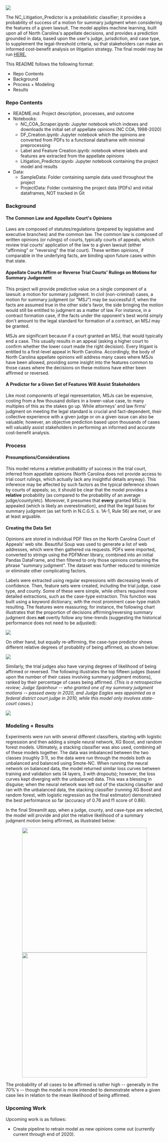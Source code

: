 <img align="center" src="https://github.com/jnels13/NC_Litigation_Predictor/blob/main/images/NC_Litigation_Banner.JPG" width="auto" height="auto">

The NC_Litigation_Predictor is a probabilistic classifier; it provides a probability of success of a motion for summary judgment when considering the features of a given lawsuit. The model applies machine learning, built upon all of North Carolina's appellate decisions, and provides a prediction grounded in data, based upon the user's judge, jurisdiction, and case type, to supplement the legal-threshold criteria, so that stakeholders can make an informed cost-benefit analysis on litigation strategy. The final model may be run <a href="https://share.streamlit.io/jnels13/nc_litigation_predictor/main/litigation_predictor_streamlit.py">HERE.</a>

This README follows the following format: 
<ul>
    <li> Repo Contents
    <li> Background
    <li> Process + Modeling
    <li> Results
</ul>

### Repo Contents
<ul>
    <li> README.md: Project description, processes, and outcome
    <li> Notebooks:
    <ul>
        <li> NC_COA_Scraper.ipynb: Jupyter notebook which indexes and downloads the initial set of appellate opinions (NC COA, 1998-2020)
        <li> DF_Creation.ipynb: Jupyter notebook which the opinions are converted from PDFs to a functional dataframe with minimal preprocessing
        <li> Label and Feature Creation.ipynb: notebook where labels and features are extracted from the appellate opinions
        <li> Litigation_Predictor.ipynb: Jupyter notebook containing the project model and results
    </ul>
    <li> Data:
    <ul>
        <li> SampleData: Folder containing sample data used throughout the project
        <li> ProjectData: Folder containing the project data (PDFs) and initial dataframes, NOT tracked in Git  
    </ul>
</ul>

### Background

#### The Common Law and Appellate Court's Opinions

Laws are composed of statutes/regulations (prepared by legislative and executive branches) and the common law. The common law is composed of written opinions (or rulings) of courts, typically courts of appeals, which review trial courts' application of the law to a given lawsuit (either "affirming" or "reversing" the trial court). These written opinions, if comparable in the underlying facts, are binding upon future cases within that state. 

#### Appellate Courts Affirm or Reverse Trial Courts' Rulings on Motions for Summary Judgement

This project will provide predictive value on a single component of a lawsuit: a motion for summary judgment. In civil (non-criminal) cases, a motion for summary judgment (or "MSJ") may be successful if, when the facts are assumed true in the other side's favor, the side bringing the motion would still be entitled to judgment as a matter of law. For instance, in a contract formation case, if the facts under the opponent's best world simply don't amount to the legal standard for formation of a contract, an MSJ may be granted. 

MSJs are significant because if a court granted an MSJ, that would typically end a case. This usually results in an appeal (asking a higher court to confirm whether the lower court made the right decision). Every litigant is entitled to a first-level appeal in North Carolina. Accordingly, the body of North Carolina appellate opinions will address many cases where MSJs have been allowed, providing some insight into the features common to those cases where the decisions on these motions have either been affirmed or reversed.

#### A Predictor for a Given Set of Features Will Assist Stakeholders 

Like most components of legal representation, MSJs can be expensive, costing from a few thousand dollars in a lower-value case, to many multiples of this as the stakes go up. While attorneys' and law firms' judgment on meeting the legal standard is crucial and fact-dependent, their collective experience with a given judge or on a given issue can also be valuable; however, an objective prediction based upon thousands of cases will valuably assist stakeholders in performing an informed and accurate cost-benefit analysis. 

### Process

#### Presumptions/Considerations

This model returns a relative probability of success in the trial court, inferred from appellate opinions (North Carolina does not provide access to trial court rulings, which actually lack any insightful details anyway). This inference may be affected by such factors as the typical deference shown by courts of appeals; so, it should be clear that the model provides a __relative__ probability (as compared to the probability of an average judge/county/etc). Moreover, it presumes that __every__ granted MSJ is appealed (which is likely an overestimation), and that the legal bases for summary judgment (as set forth in N.C.G.S. s. 1A-1, Rule 56) are met, or are at least arguable.  

#### Creating the Data Set

Opinions are stored in individual PDF files on the North Carolina Court of Appeals' web site. Beautiful Soup was used to generate a list of web addresses, which were then gathered via requests. PDFs were imported, converted to strings using the PDFMiner library, combined into an initial Pandas DataFrame, and then filtered to only those opinions containing the phrase "summary judgment". The dataset was further reduced to minimize or eliminate other complicating factors. 

Labels were extracted using regular expressions with decreasing levels of confidence. Then, feature sets were created, including the trial judge, case type, and county. Some of these were simple, while others required more detailed extractions, such as the case-type extraction. This function was built using a keyword dictionary, with the most prominent case-type match resulting. The features were reassuring; for instance, the following chart illustrates that the proportion of decisions affirming/reversing summary judgment does **not** overtly follow any time-trends (suggesting the historical performance does not need to be adjusted):

<img src="https://github.com/jnels13/NC_Litigation_Predictor/blob/main/images/motions_by_year.png">

On other hand, but equally re-affirming, the case-type predictor shows different relative degrees of probablity of being affirmed, as shown below:

<img align="center" src="https://github.com/jnels13/NC_Litigation_Predictor/blob/main/images/motions_by_case_type.png">

Similarly, the trial judges also have varying degrees of likelihood of being affirmed or reversed. The following illustrates the top fifteen judges (based upon the number of their cases involving summary judgment motions), ranked by their percentage of cases being affirmed.  (_This is a retrospective review; Judge Spainhour -- who granted one of my summary judgment motions -- passed away in 2020, and Judge Eagles was appointed as a federal district court judge in 2010, while this model only involves state-court cases._)  

<img align="center" src="https://github.com/jnels13/NC_Litigation_Predictor/blob/main/images/top_ten_judges.png">

### Modeling + Results

Experiments were run with several different classifiers, starting with logistic regression and then adding a simple neural network, XG Boost, and random forest models. Ultimately, a stacking classifier was also used, combining all of these models together. The data was imbalanced between the two classes (roughly 3:1), so the data were run through the models both as unbalanced and balanced using Smote-NC. When running the neural network on balanced data, the model returned similar loss curves between training and validation sets (4 layers, 3 with dropouts); however, the loss curves kept diverging with the unbalanced data.  This was a blessing in disguise; when the neural network was left out of the stacking classifier and ran with the unbalanced data, the stacking classifier (running XG Boost and random forest, with logistic regression as the final estimator) demonstrated the best performance so far (accuracy of 0.76 and f1 score of 0.86).  

In the final Streamlit app, when a judge, county, and case-type are selected, the model will provide and plot the relative likelihood of a summary judgment motion being affirmed, as illustrated below:
<p  align="center" >
<img src="https://github.com/jnels13/NC_Litigation_Predictor/blob/main/images/Streamlit_Selection.jpg?raw=true" width=400>
<img src="https://github.com/jnels13/NC_Litigation_Predictor/blob/main/images/Streamlit_Predict.jpg?raw=true" width=400>
</p>
The probability of all cases to be affirmed is rather high -- generally in the 70%'s -- though the model is more intended to demonstrate where a given case lies in relation to the mean likelihood of being affirmed.

### Upcoming Work

Upcoming work is as follows: <ul>
    <li> Create pipeline to retrain model as new opinions come out (currently current through end of 2020).
</ul>
